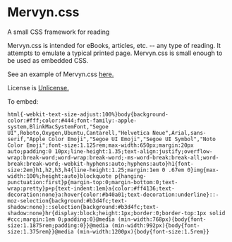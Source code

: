 # Mervyn.css

A small CSS framework for reading

Mervyn.css is intended for eBooks, articles, etc. -- any type of reading. It attempts to emulate a typical printed page. Mervyn.css is small enough to be used as embedded CSS.

See an example of Mervyn.css <a href="https://www.nagoldivad.com/stuff/mervyn-example.html">here.</a>

License is <a href="http://unlicense.org">Unlicense.</a>

To embed:
```
html{-webkit-text-size-adjust:100%}body{background-color:#fff;color:#444;font-family:-apple-system,BlinkMacSystemFont,"Segoe UI",Roboto,Oxygen,Ubuntu,Cantarell,"Helvetica Neue",Arial,sans-serif,"Apple Color Emoji","Segoe UI Emoji","Segoe UI Symbol","Noto Color Emoji";font-size:1.125rem;max-width:650px;margin:20px auto;padding:0 10px;line-height:1.35;text-align:justify;overflow-wrap:break-word;word-wrap:break-word;-ms-word-break:break-all;word-break:break-word;-webkit-hyphens:auto;hyphens:auto}h1{font-size:2em}h1,h2,h3,h4{line-height:1.25;margin:1em 0 .67em 0}img{max-width:100%;height:auto}blockquote p{hanging-punctuation:first}p{margin-top:0;margin-bottom:0;text-wrap:pretty}p+p{text-indent:1em}a{color:#ff4136;text-decoration:none}a:hover{color:#b40a01;text-decoration:underline}::-moz-selection{background:#b3d4fc;text-shadow:none}::selection{background:#b3d4fc;text-shadow:none}hr{display:block;height:1px;border:0;border-top:1px solid #ccc;margin:1em 0;padding:0}@media (min-width:768px){body{font-size:1.1875rem;padding:0}}@media (min-width:992px){body{font-size:1.375rem}}@media (min-width:1200px){body{font-size:1.5rem}}
```
